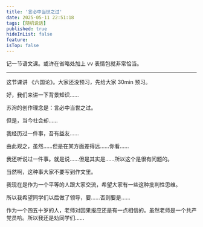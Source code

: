 ```yaml
---
title: '言必中当世之过'
date: 2025-05-11 22:51:18
tags: [随机说话]
published: true
hideInList: false
feature: 
isTop: false
---
```

记一节语文课。或许在省略处加上 vv 表情包就非常恰当。

---

这节课讲 《六国论》。大家还没预习，先给大家 30min 预习。

好，我们来讲一下背景知识……

苏洵的创作理念是：言必中当世之过。

但是，当今社会却……

我经历过一件事，吾有益友……

由此观之，虽然……但是在某方面差得远……你看……

我还听说过一件事。就是说……但是其实是……所以这个是很有问题的。

当然啊，这种事大家不要写到作文里。

我现在是作为一个平等的人跟大家交流，希望大家有一些这种批判性思维。

所以我希望同学们以后做了领导，要……否则要是……

作为一个四五十岁的人，老师对因果报应还是有一点相信的。虽然老师是一个共产党员哈。所以我还是劝同学们……
